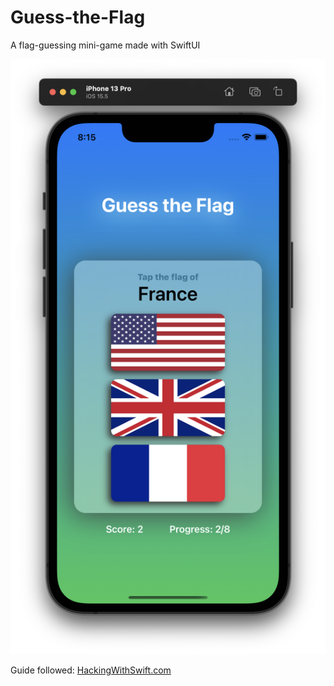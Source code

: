 # Guess-the-Flag
A flag-guessing mini-game made with SwiftUI

![Image](https://github.com/Wind-Explorer/Wind-Explorer/raw/main/images/GTF2.png)

Guide followed: [HackingWithSwift.com][1]


[1]: https://www.hackingwithswift.com/books/ios-swiftui/guess-the-flag-introduction
